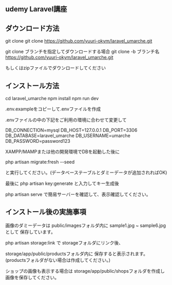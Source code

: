## udemy Laravel講座

## ダウンロード方法

git clone 
git clone https://github.com/yuuri-okym/laravel_umarche.git

git clone ブランチを指定してダウンロードする場合
git clone -b ブランチ名　https://github.com/yuuri-okym/laravel_umarche.git

もしくはzipファイルでダウンロードしてください

## インストール方法

cd laravel_umarche
npm install
npm run dev

.env.exampleをコピーして.envファイルを作成

.envファイルの中の下記をご利用の環境に合わせて変更して

DB_CONNECTION=mysql
DB_HOST=127.0.0.1
DB_PORT=3306
DB_DATABASE=laravel_umarche
DB_USERNAME=umarche
DB_PASSWORD=password123

XAMPP/MAMPまたは他の開発環境でDBを起動した後に

php artisan migrate:fresh --seed

と実行してください。(データベーステーブルとダミーデータが追加されればOK)

最後に
php artisan key:generate
と入力してキー生成後

php artisan serve
で簡易サーバーを確認して、表示確認してください。


## インストール後の実施事項

画像のダミーデータは
public/imagesフォルダ内に
sample1.jpg ~ sample6.jpg として
保存しています。

php artisan storage:link で
storageフォルダにリンク後、

storage/app/public/productsフォルダ内に
保存すると表示されます。
(productsフォルダがない場合は作成してください。)

ショップの画像も表示する場合は
storage/app/public/shopsフォルダを作成し
画像を保存してください。